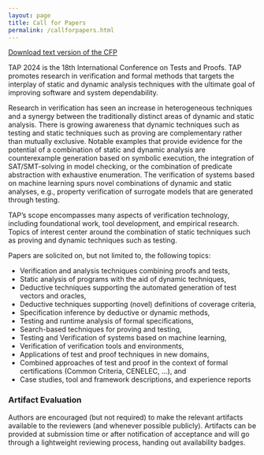```yaml
---
layout: page
title: Call for Papers
permalink: /callforpapers.html
---
```



<a href="https://raw.githubusercontent.com/tapconference/2024/main/TAP2024_CFP.txt">Download text version of the CFP</a>

TAP 2024 is the 18th International Conference on Tests and Proofs. TAP
promotes research in verification and formal methods that targets the
interplay of static and dynamic analysis techniques with the ultimate
goal of improving software and system dependability.

Research in verification has seen an increase in heterogeneous
techniques and a synergy between the traditionally distinct areas of
dynamic and static analysis. There is growing awareness that dynamic
techniques such as testing and static techniques such as proving are
complementary rather than mutually exclusive. Notable examples that
provide evidence for the potential of a combination of static and
dynamic analysis are counterexample generation based on symbolic
execution, the integration of SAT/SMT-solving in model checking, or
the combination of predicate abstraction with exhaustive enumeration.
The verification of systems based on machine learning spurs novel 
combinations of dynamic and static analyses, e.g., property 
verification of surrogate models that are generated through testing. 

TAP’s scope encompasses many aspects of verification technology,
including foundational work, tool development, and empirical
research. Topics of interest center around the combination of static
techniques such as proving and dynamic techniques such as testing.

Papers are solicited on, but not limited to, the following topics:

- Verification and analysis techniques combining proofs and tests,
- Static analysis of programs with the aid of dynamic techniques,
- Deductive techniques supporting the automated generation of
test vectors and oracles,
- Deductive techniques supporting (novel) definitions of
coverage criteria,
- Specification inference by deductive or dynamic methods,
- Testing and runtime analysis of formal specifications,
- Search-based techniques for proving and testing,
- Testing and Verification of systems based on machine learning,
- Verification of verification tools and environments,
- Applications of test and proof techniques in new domains,
- Combined approaches of test and proof in the context of
formal certifications (Common Criteria, CENELEC, …), and
- Case studies, tool and framework descriptions, and
experience reports

### Artifact Evaluation

Authors are encouraged (but not required) to make the relevant
artifacts available to the reviewers (and whenever possible
publicly). Artifacts can be provided at submission time or after
notification of acceptance and will go through a lightweight 
reviewing process, handing out availability badges.




